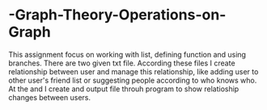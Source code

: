 # -Graph-Theory-Operations-on-Graph
This assignment focus on working with list, defining function and using branches.
There are two given txt file. According these files I create relationship between user and manage this relationship, like adding user to other user's friend list or suggesting people according to who knows who.
At the and I create and output file throuh program to show relatioship changes between users.
